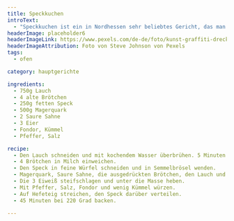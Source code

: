 ```yaml
---
title: Speckkuchen
introText:
  - "Speckkuchen ist ein in Nordhessen sehr beliebtes Gericht, das man im Winter auch bei manchen Bäckern kaufen kann. Aber auch hier gilt wieder: selbstgemacht ist besser !"
headerImage: placeholder6
headerImageLink: https://www.pexels.com/de-de/foto/kunst-graffiti-dreckig-textur-7486894/
headerImageAttribution: Foto von Steve Johnson von Pexels
tags:
  - ofen

category: hauptgerichte

ingredients:
  - 750g Lauch
  - 4 alte Brötchen
  - 250g fetten Speck
  - 500g Magerquark
  - 2 Saure Sahne
  - 3 Eier
  - Fondor, Kümmel
  - Pfeffer, Salz

recipe:
  - Den Lauch schneiden und mit kochendem Wasser überbrühen. 5 Minuten ziehen lassen.
  - 4 Brötchen in Milch einweichen.
  - Den Speck in feine Würfel schneiden und in Semmelbrösel wenden.
  - Magerquark, Saure Sahne, die ausgedrückten Brötchen, den Lauch und 3 Eigelb vermengen.
  - Die 3 Eiweiß steifschlagen und unter die Masse heben.
  - Mit Pfeffer, Salz, Fondor und wenig Kümmel würzen.
  - Auf Hefeteig streichen, den Speck darüber verteilen.
  - 45 Minuten bei 220 Grad backen.

---
```


